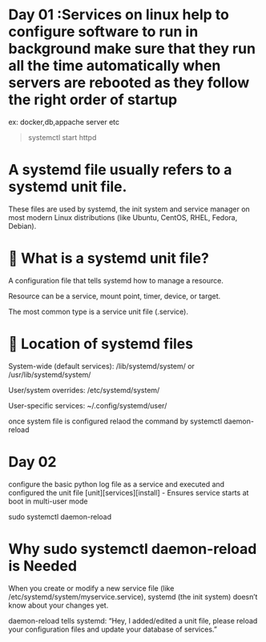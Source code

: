 # Day 01 :Services on linux help to configure software to run in background make sure that they run all the time automatically when servers are rebooted as they follow the right order of startup

ex: docker,db,appache server etc 

> systemctl start httpd

# A systemd file usually refers to a systemd unit file.
These files are used by systemd, the init system and service manager on most modern Linux distributions (like Ubuntu, CentOS, RHEL, Fedora, Debian).

# 🔹 What is a systemd unit file?

A configuration file that tells systemd how to manage a resource.

Resource can be a service, mount point, timer, device, or target.

The most common type is a service unit file (.service).

# 🔹 Location of systemd files

System-wide (default services): /lib/systemd/system/ or /usr/lib/systemd/system/

User/system overrides: /etc/systemd/system/

User-specific services: ~/.config/systemd/user/

once system file is configured relaod the command by systemctl daemon-reload

# Day 02 

configure the basic python log file as a service and executed and configured the unit file [unit][services][install] - Ensures service starts at boot in multi-user mode

sudo systemctl daemon-reload 

# Why sudo systemctl daemon-reload is Needed

When you create or modify a new service file (like /etc/systemd/system/myservice.service), systemd (the init system) doesn’t know about your changes yet.

daemon-reload tells systemd:
“Hey, I added/edited a unit file, please reload your configuration files and update your database of services.”
